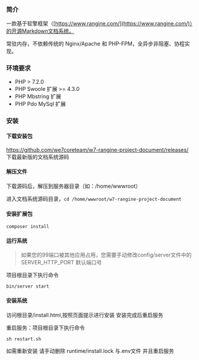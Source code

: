 ### 简介

一款基于软擎框架（[https://www.rangine.com/](https://www.rangine.com/)）的开源Markdown文档系统。

常驻内存，不依赖传统的 Nginx/Apache 和 PHP-FPM，全异步非阻塞、协程实现。

### 环境要求

  * PHP > 7.2.0
  * PHP Swoole 扩展 >= 4.3.0
  * PHP Mbstring 扩展
  * PHP Pdo MySql 扩展

### 安装

#### 下载安装包

https://github.com/we7coreteam/w7-rangine-project-document/releases/ 下载最新版的文档系统源码

#### 解压文件

下载源码后，解压到服务器目录（如：/home/wwwroot）

进入文档系统源码目录，```cd /home/wwwroot/w7-rangine-project-document```

#### 安装扩展包

```
composer install
```

#### 运行系统

> 如果您的99端口被其他应用占用，您需要手动修改config/server文件中的 SERVER_HTTP_PORT 默认端口号

项目根目录下执行命令
```
bin/server start
```
#### 安装系统

访问根目录/install.html,按照页面提示进行安装
安装完成后重启服务

重启服务：项目根目录下执行命令
```
sh restart.sh
```

如需重新安装
请手动删除 runtime/install.lock 与.env文件 并且重启服务






